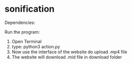 # sonification
Dependencies:






Run the program:
   <ol> 
    <li>Open Terminal</li> 
    <li>type: python3 action.py</li>
    <li> Now use the interface of the website do upload .mp4 file</li>
    <li> The website will download .mid file in download folder</li>  
    </ol>
